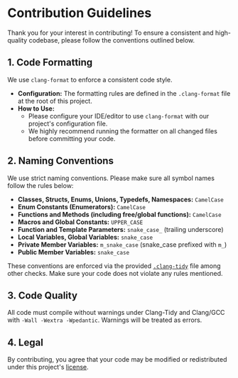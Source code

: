 # Contribution Guidelines

Thank you for your interest in contributing! To ensure a consistent and high-quality codebase, please follow the conventions outlined below.

## 1. Code Formatting

We use `clang-format` to enforce a consistent code style.

- **Configuration:** The formatting rules are defined in the `.clang-format` file at the root of this project.
- **How to Use:**
    - Please configure your IDE/editor to use `clang-format` with our project's configuration file.
    - We highly recommend running the formatter on all changed files before committing your code.

## 2. Naming Conventions

We use strict naming conventions. Please make sure all symbol names follow the rules below:

- **Classes, Structs, Enums, Unions, Typedefs, Namespaces:** `CamelCase`
- **Enum Constants (Enumerators):** `CamelCase`
- **Functions and Methods (including free/global functions):** `CamelCase`
- **Macros and Global Constants:** `UPPER_CASE`
- **Function and Template Parameters:** `snake_case_` (trailing underscore)
- **Local Variables, Global Variables:** `snake_case`
- **Private Member Variables:** `m_snake_case` (snake_case prefixed with `m_`)
- **Public Member Variables:** `snake_case`

These conventions are enforced via the provided [`.clang-tidy`](.clang-tidy) file among other checks. Make sure your code does not violate any rules mentioned.

## 3. Code Quality

All code must compile without warnings under Clang-Tidy and Clang/GCC with `-Wall -Wextra -Wpedantic`. Warnings will be treated as errors.

## 4. Legal

By contributing, you agree that your code may be modified or redistributed under this project's [license](LICENSE).
